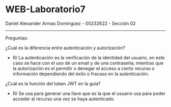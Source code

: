 # WEB-Laboratorio7

Daniel Alexander Armas Domínguez - 00232622 - Sección 02

---

Preguntas:

¿Cuál es la diferencia entre autenticación y autorización?

- R/ La autenticación es la verificación de la identidad del usuario, en este caso se hace con el uso de un email y de una contraseña; mientras que la autorización es el permitir o denegar el acceso a cierto recurso o información dependiendo del éxito o fracaso en la autenticación.

¿Cuál es la función del token JWT en la guía?

- R/ Se usa para generar una llave que es la que el usuario usa para poder acceder al recurso una vez se haya autenticado.
